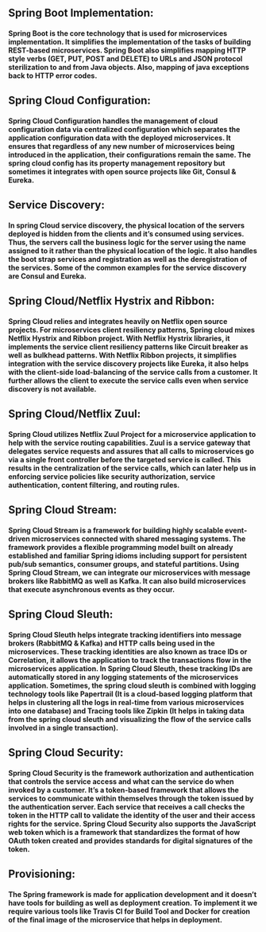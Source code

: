 **Spring Boot Implementation:**
--------------------------------------------------------------------------------------------------------------------------------------
#### Spring Boot is the core technology that is used for microservices implementation. It simplifies the implementation of the tasks of building REST-based microservices. Spring Boot also simplifies mapping HTTP style verbs (GET, PUT, POST and DELETE) to URLs and JSON protocol sterilization to and from Java objects. Also, mapping of java exceptions back to HTTP error codes. 

**Spring Cloud Configuration:**
--------------------------------------------------------------------------------------------------------------------------------------
#### Spring Cloud Configuration handles the management of cloud configuration data via centralized configuration which separates the application configuration data with the deployed microservices. It ensures that regardless of any new number of microservices being introduced in the application, their configurations remain the same. The spring cloud config has its property management repository but sometimes it integrates with open source projects like Git, Consul & Eureka.

**Service Discovery:**
--------------------------------------------------------------------------------------------------------------------------------------
#### In spring Cloud service discovery, the physical location of the servers deployed is hidden from the clients and it’s consumed using services. Thus, the servers call the business logic for the server using the name assigned to it rather than the physical location of the logic. It also handles the boot strap services and registration as well as the deregistration of the services. Some of the common examples for the service discovery are Consul and Eureka.

**Spring Cloud/Netflix Hystrix and Ribbon:**
--------------------------------------------------------------------------------------------------------------------------------------
#### Spring Cloud relies and integrates heavily on Netflix open source projects. For microservices client resiliency patterns, Spring cloud mixes Netflix Hystrix and Ribbon project. With Netflix Hystrix libraries, it implements the service client resiliency patterns like Circuit breaker as well as bulkhead patterns. With Netflix Ribbon projects, it simplifies integration with the service discovery projects like Eureka, it also helps with the client-side load-balancing of the service calls from a customer. It further allows the client to execute the service calls even when service discovery is not available. 

**Spring Cloud/Netflix Zuul:**
--------------------------------------------------------------------------------------------------------------------------------------
#### Spring Cloud utilizes Netflix Zuul Project for a microservice application to help with the service routing capabilities. Zuul is a service gateway that delegates service requests and assures that all calls to microservices go via a single front controller before the targeted service is called. This results in the centralization of the service calls, which can later help us in enforcing service policies like security authorization, service authentication, content filtering, and routing rules. 

**Spring Cloud Stream:**
--------------------------------------------------------------------------------------------------------------------------------------
#### Spring Cloud Stream is a framework for building highly scalable event-driven microservices connected with shared messaging systems. The framework provides a flexible programming model built on already established and familiar Spring idioms including support for persistent pub/sub semantics, consumer groups, and stateful partitions. Using Spring Cloud Stream, we can integrate our microservices with message brokers like RabbitMQ as well as Kafka. It can also build microservices that execute asynchronous events as they occur. 

**Spring Cloud Sleuth:**
--------------------------------------------------------------------------------------------------------------------------------------
#### Spring Cloud Sleuth helps integrate tracking identifiers into message brokers (RabbitMQ & Kafka) and HTTP calls being used in the microservices. These tracking identities are also known as trace IDs or Correlation, it allows the application to track the transactions flow in the microservices application. In Spring Cloud Sleuth, these tracking IDs are automatically stored in any logging statements of the microservices application. Sometimes, the spring cloud sleuth is combined with logging technology tools like Papertrail (It is a cloud-based logging platform that helps in clustering all the logs in real-time from various microservices into one database) and Tracing tools like Zipkin (It helps in taking data from the spring cloud sleuth and visualizing the flow of the service calls involved in a single transaction).

**Spring Cloud Security:**
--------------------------------------------------------------------------------------------------------------------------------------
#### Spring Cloud Security is the framework authorization and authentication that controls the service access and what can the service do when invoked by a customer. It’s a token-based framework that allows the services to communicate within themselves through the token issued by the authentication server. Each service that receives a call checks the token in the HTTP call to validate the identity of the user and their access rights for the service. Spring Cloud Security also supports the JavaScript web token which is a framework that standardizes the format of how OAuth token created and provides standards for digital signatures of the token. 

**Provisioning:**
--------------------------------------------------------------------------------------------------------------------------------------
#### The Spring framework is made for application development and it doesn’t have tools for building as well as deployment creation. To implement it we require various tools like Travis CI for Build Tool and Docker for creation of the final image of the microservice that helps in deployment. 

